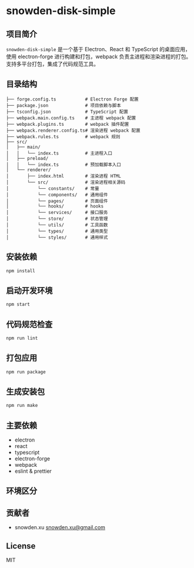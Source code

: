 # snowden-disk-simple

## 项目简介

`snowden-disk-simple` 是一个基于 Electron、React 和 TypeScript 的桌面应用，使用 electron-forge 进行构建和打包，webpack 负责主进程和渲染进程的打包。支持多平台打包，集成了代码规范工具。

## 目录结构

```
├── forge.config.ts           # Electron Forge 配置
├── package.json              # 项目依赖与脚本
├── tsconfig.json             # TypeScript 配置
├── webpack.main.config.ts    # 主进程 webpack 配置
├── webpack.plugins.ts        # webpack 插件配置
├── webpack.renderer.config.ts# 渲染进程 webpack 配置
├── webpack.rules.ts          # webpack 规则
├── src/
│   ├── main/
│   │   └── index.ts          # 主进程入口
│   ├── preload/
│   │   └── index.ts          # 预加载脚本入口
│   └── renderer/
│       ├── index.html        # 渲染进程 HTML
│       └── src/              # 渲染进程相关源码
│           └── constants/    # 常量
│           └── components/   # 通用组件
│           └── pages/        # 页面组件
│           └── hooks/        # hooks
│           └── services/     # 接口服务
│           └── store/        # 状态管理
│           └── utils/        # 工具函数
│           └── types/        # 通用类型
│           └── styles/       # 通用样式
```

## 安装依赖

```bash
npm install
```

## 启动开发环境

```bash
npm start
```

## 代码规范检查

```bash
npm run lint
```

## 打包应用

```bash
npm run package
```

## 生成安装包

```bash
npm run make
```

## 主要依赖

- electron
- react
- typescript
- electron-forge
- webpack
- eslint & prettier

## 环境区分

## 贡献者

- snowden.xu <snowden.xu@gmail.com>

## License

MIT
